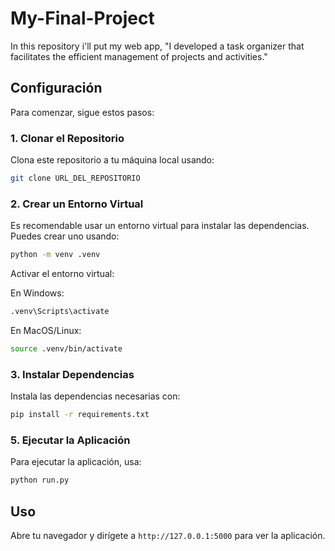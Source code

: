 # My-Final-Project
In this repository i'll put my web app, "I developed a task organizer that facilitates the efficient management of projects and activities."


## Configuración

Para comenzar, sigue estos pasos:

### 1. Clonar el Repositorio

Clona este repositorio a tu máquina local usando:

```bash
git clone URL_DEL_REPOSITORIO
```

### 2. Crear un Entorno Virtual

Es recomendable usar un entorno virtual para instalar las dependencias. Puedes crear uno usando:

```bash
python -m venv .venv
```

Activar el entorno virtual:

En Windows:
```bash
.venv\Scripts\activate
```

En MacOS/Linux:
```bash
source .venv/bin/activate
```

### 3. Instalar Dependencias

Instala las dependencias necesarias con:

```bash
pip install -r requirements.txt
```

### 5. Ejecutar la Aplicación

Para ejecutar la aplicación, usa:

```bash
python run.py
```

## Uso

Abre tu navegador y dirígete a `http://127.0.0.1:5000` para ver la aplicación.
